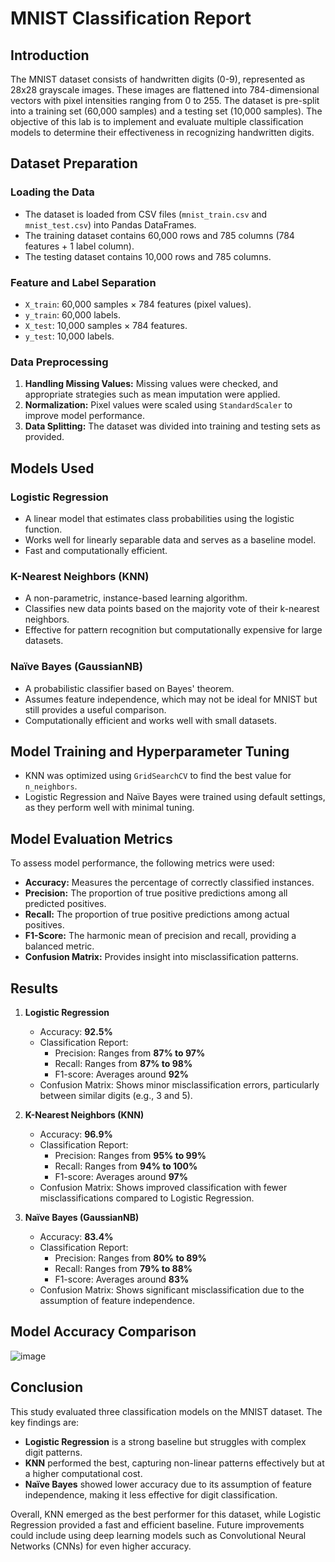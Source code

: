 # MNIST Classification Report

## Introduction
The MNIST dataset consists of handwritten digits (0-9), represented as 28x28 grayscale images. These images are flattened into 784-dimensional vectors with pixel intensities ranging from 0 to 255. The dataset is pre-split into a training set (60,000 samples) and a testing set (10,000 samples). The objective of this lab is to implement and evaluate multiple classification models to determine their effectiveness in recognizing handwritten digits.

## Dataset Preparation
### **Loading the Data**
- The dataset is loaded from CSV files (`mnist_train.csv` and `mnist_test.csv`) into Pandas DataFrames.
- The training dataset contains 60,000 rows and 785 columns (784 features + 1 label column).
- The testing dataset contains 10,000 rows and 785 columns.

### **Feature and Label Separation**
- `X_train`: 60,000 samples × 784 features (pixel values).
- `y_train`: 60,000 labels.
- `X_test`: 10,000 samples × 784 features.
- `y_test`: 10,000 labels.

### **Data Preprocessing**
1. **Handling Missing Values:** Missing values were checked, and appropriate strategies such as mean imputation were applied.
2. **Normalization:** Pixel values were scaled using `StandardScaler` to improve model performance.
3. **Data Splitting:** The dataset was divided into training and testing sets as provided.

## Models Used
### **Logistic Regression**  
- A linear model that estimates class probabilities using the logistic function.
- Works well for linearly separable data and serves as a baseline model.
- Fast and computationally efficient.

### **K-Nearest Neighbors (KNN)**  
- A non-parametric, instance-based learning algorithm.
- Classifies new data points based on the majority vote of their k-nearest neighbors.
- Effective for pattern recognition but computationally expensive for large datasets.

### **Naïve Bayes (GaussianNB)**  
- A probabilistic classifier based on Bayes' theorem.
- Assumes feature independence, which may not be ideal for MNIST but still provides a useful comparison.
- Computationally efficient and works well with small datasets.

## Model Training and Hyperparameter Tuning
- KNN was optimized using `GridSearchCV` to find the best value for `n_neighbors`.
- Logistic Regression and Naïve Bayes were trained using default settings, as they perform well with minimal tuning.

## Model Evaluation Metrics
To assess model performance, the following metrics were used:
- **Accuracy:** Measures the percentage of correctly classified instances.
- **Precision:** The proportion of true positive predictions among all predicted positives.
- **Recall:** The proportion of true positive predictions among actual positives.
- **F1-Score:** The harmonic mean of precision and recall, providing a balanced metric.
- **Confusion Matrix:** Provides insight into misclassification patterns.

## Results
1. **Logistic Regression**  
   - Accuracy: **92.5%**  
   - Classification Report:
     - Precision: Ranges from **87% to 97%**
     - Recall: Ranges from **87% to 98%**
     - F1-score: Averages around **92%**
   - Confusion Matrix: Shows minor misclassification errors, particularly between similar digits (e.g., 3 and 5).

2. **K-Nearest Neighbors (KNN)**  
   - Accuracy: **96.9%**  
   - Classification Report:
     - Precision: Ranges from **95% to 99%**
     - Recall: Ranges from **94% to 100%**
     - F1-score: Averages around **97%**
   - Confusion Matrix: Shows improved classification with fewer misclassifications compared to Logistic Regression.

3. **Naïve Bayes (GaussianNB)**  
   - Accuracy: **83.4%**  
   - Classification Report:
     - Precision: Ranges from **80% to 89%**
     - Recall: Ranges from **79% to 88%**
     - F1-score: Averages around **83%**
   - Confusion Matrix: Shows significant misclassification due to the assumption of feature independence.

## Model Accuracy Comparison

  ![image](https://github.com/user-attachments/assets/12d2ed69-b1cc-4bb1-8c07-9da52a3862a5)


## Conclusion
This study evaluated three classification models on the MNIST dataset. The key findings are:
- **Logistic Regression** is a strong baseline but struggles with complex digit patterns.
- **KNN** performed the best, capturing non-linear patterns effectively but at a higher computational cost.
- **Naïve Bayes** showed lower accuracy due to its assumption of feature independence, making it less effective for digit classification.

Overall, KNN emerged as the best performer for this dataset, while Logistic Regression provided a fast and efficient baseline. Future improvements could include using deep learning models such as Convolutional Neural Networks (CNNs) for even higher accuracy.


